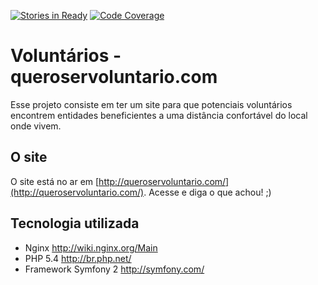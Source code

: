 [![Stories in Ready](https://badge.waffle.io/EHER/voluntarios.png)](http://waffle.io/EHER/voluntarios) [![Code Coverage](https://scrutinizer-ci.com/g/EHER/voluntarios/badges/coverage.png?s=166628c2776118bffd89fd4181a9d1744db60f70)](https://scrutinizer-ci.com/g/EHER/voluntarios/)
# Voluntários - queroservoluntario.com

Esse projeto consiste em ter um site para que potenciais voluntários encontrem
entidades beneficientes a uma distância confortável do local onde vivem.

## O site

O site está no ar em [http://queroservoluntario.com/](http://queroservoluntario.com/).
Acesse e diga o que achou! ;)

## Tecnologia utilizada

- Nginx <http://wiki.nginx.org/Main>
- PHP 5.4 <http://br.php.net/>
- Framework Symfony 2 <http://symfony.com/>
